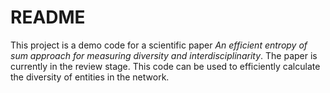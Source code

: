 # README

This project is a demo code for a scientific paper *An efficient entropy of sum approach for measuring diversity and interdisciplinarity*. The paper is currently in the review stage. This code can be used to efficiently calculate the diversity of entities in the network.
